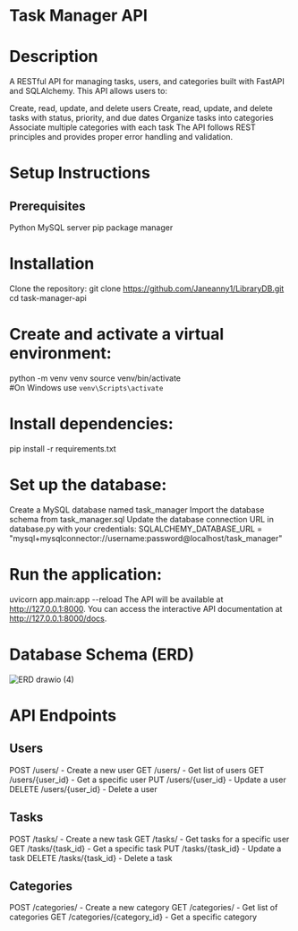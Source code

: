 # Task Manager API

# Description
A RESTful API for managing tasks, users, and categories built with FastAPI and SQLAlchemy. This API allows users to:

Create, read, update, and delete users
Create, read, update, and delete tasks with status, priority, and due dates
Organize tasks into categories
Associate multiple categories with each task
The API follows REST principles and provides proper error handling and validation.

# Setup Instructions
## Prerequisites
Python 
MySQL server
pip package manager

# Installation
Clone the repository:
git clone https://github.com/Janeanny1/LibraryDB.git
cd task-manager-api

# Create and activate a virtual environment:
python -m venv venv
source venv/bin/activate  
#On Windows use `venv\Scripts\activate`

# Install dependencies:
pip install -r requirements.txt

# Set up the database:
Create a MySQL database named task_manager
Import the database schema from task_manager.sql
Update the database connection URL in database.py with your credentials:
SQLALCHEMY_DATABASE_URL = "mysql+mysqlconnector://username:password@localhost/task_manager"

# Run the application:
uvicorn app.main:app --reload
The API will be available at http://127.0.0.1:8000. You can access the interactive API documentation at http://127.0.0.1:8000/docs.

# Database Schema (ERD)

![ERD drawio (4)](https://github.com/user-attachments/assets/4eb6795e-d6b0-4ddc-987b-2d6e6219c2e9)

# API Endpoints
## Users
POST /users/ - Create a new user
GET /users/ - Get list of users
GET /users/{user_id} - Get a specific user
PUT /users/{user_id} - Update a user
DELETE /users/{user_id} - Delete a user

## Tasks
POST /tasks/ - Create a new task
GET /tasks/ - Get tasks for a specific user
GET /tasks/{task_id} - Get a specific task
PUT /tasks/{task_id} - Update a task
DELETE /tasks/{task_id} - Delete a task

## Categories
POST /categories/ - Create a new category
GET /categories/ - Get list of categories
GET /categories/{category_id} - Get a specific category
